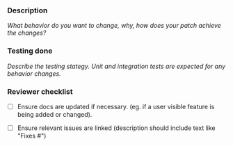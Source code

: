 ### Description 
_What behavior do you want to change, why, how does your patch achieve the changes?_

### Testing done 
_Describe the testing stategy. Unit and integration tests are expected for any behavior changes._

### Reviewer checklist
- [ ] Ensure docs are updated if necessary. (eg. if a user visible feature is being added or changed).
- [ ] Ensure relevant issues are linked (description should include text like "Fixes #<issue number>")

